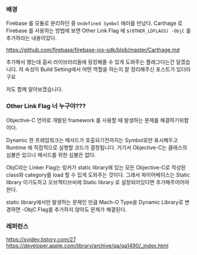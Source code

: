 ### 배경
Firebase 를 모듈로 분리하던 중 `Undefined Symbol` 에러를 만났다.
Carthage 로 Firebase 를 사용하는 방법에 보면 Other Link Flag 에 `$(OTHER_LDFLAGS) -ObjC` 를 추가하라는 내용이있다.

https://github.com/firebase/firebase-ios-sdk/blob/master/Carthage.md

추가해서 했는데 옵씨 라이브러리들에 링킹해줄 수 있게 도와주는 플래그다는건 알겠습니다. 저 속성이 Build Setting에서 어떤 역할을 하는지 잘 정리해주신 포스트가 있더라구요

저도 함께 알아보겠습니다.

### Other Link Flag 너 누구야???
Objective-C 언어로 개발된 framework 를 사용할 때 발생하는 문제를 해결하기위함이다.

Dynamic 한 프레임워크는 메서드가 호출되기전까지는 Symbol로만 표시해두고 Runtime 에 직접적으로 실행할 코드가 결정됩니다. 거기서 Objective-C는 클래스의 심볼은 있으나 메서드를 위한 심볼은 없다. 

ObjC라는 Linker Flag는 링커가 static library에 있는 모든 Objective-C로 작성된 class와 category를 load
할 수 있게 도와주는 것이다.
그래서 파이어베이스는 Static library 이기도하고 오브젝티브씨에 Static library 로 설정되어있다면 추가해주어어야한다.

 static library에서만 발생하는 문제인 만큼 Mach-O Type을 Dynamic Library로 변경하면 -ObjC Flag를 추가하지 않아도 문제가 해결된다. 





### 레퍼런스
https://syjdev.tistory.com/27
https://developer.apple.com/library/archive/qa/qa1490/_index.html

 

